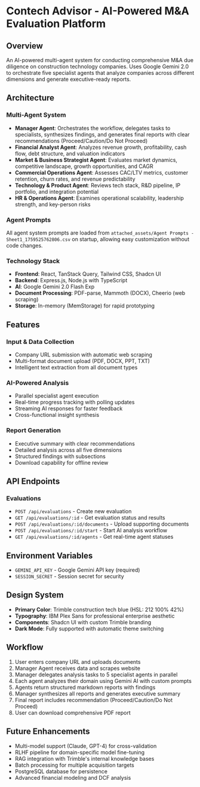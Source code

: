 # Contech Advisor - AI-Powered M&A Evaluation Platform

## Overview
An AI-powered multi-agent system for conducting comprehensive M&A due diligence on construction technology companies. Uses Google Gemini 2.0 to orchestrate five specialist agents that analyze companies across different dimensions and generate executive-ready reports.

## Architecture

### Multi-Agent System
- **Manager Agent**: Orchestrates the workflow, delegates tasks to specialists, synthesizes findings, and generates final reports with clear recommendations (Proceed/Caution/Do Not Proceed)
- **Financial Analyst Agent**: Analyzes revenue growth, profitability, cash flow, debt structure, and valuation indicators
- **Market & Business Strategist Agent**: Evaluates market dynamics, competitive landscape, growth opportunities, and CAGR
- **Commercial Operations Agent**: Assesses CAC/LTV metrics, customer retention, churn rates, and revenue predictability
- **Technology & Product Agent**: Reviews tech stack, R&D pipeline, IP portfolio, and integration potential
- **HR & Operations Agent**: Examines operational scalability, leadership strength, and key-person risks

### Agent Prompts
All agent system prompts are loaded from `attached_assets/Agent Prompts - Sheet1_1759525762806.csv` on startup, allowing easy customization without code changes.

### Technology Stack
- **Frontend**: React, TanStack Query, Tailwind CSS, Shadcn UI
- **Backend**: Express.js, Node.js with TypeScript
- **AI**: Google Gemini 2.0 Flash Exp
- **Document Processing**: PDF-parse, Mammoth (DOCX), Cheerio (web scraping)
- **Storage**: In-memory (MemStorage) for rapid prototyping

## Features

### Input & Data Collection
- Company URL submission with automatic web scraping
- Multi-format document upload (PDF, DOCX, PPT, TXT)
- Intelligent text extraction from all document types

### AI-Powered Analysis
- Parallel specialist agent execution
- Real-time progress tracking with polling updates
- Streaming AI responses for faster feedback
- Cross-functional insight synthesis

### Report Generation
- Executive summary with clear recommendations
- Detailed analysis across all five dimensions
- Structured findings with subsections
- Download capability for offline review

## API Endpoints

### Evaluations
- `POST /api/evaluations` - Create new evaluation
- `GET /api/evaluations/:id` - Get evaluation status and results
- `POST /api/evaluations/:id/documents` - Upload supporting documents
- `POST /api/evaluations/:id/start` - Start AI analysis workflow
- `GET /api/evaluations/:id/agents` - Get real-time agent statuses

## Environment Variables
- `GEMINI_API_KEY` - Google Gemini API key (required)
- `SESSION_SECRET` - Session secret for security

## Design System
- **Primary Color**: Trimble construction tech blue (HSL: 212 100% 42%)
- **Typography**: IBM Plex Sans for professional enterprise aesthetic
- **Components**: Shadcn UI with custom Trimble branding
- **Dark Mode**: Fully supported with automatic theme switching

## Workflow
1. User enters company URL and uploads documents
2. Manager Agent receives data and scrapes website
3. Manager delegates analysis tasks to 5 specialist agents in parallel
4. Each agent analyzes their domain using Gemini AI with custom prompts
5. Agents return structured markdown reports with findings
6. Manager synthesizes all reports and generates executive summary
7. Final report includes recommendation (Proceed/Caution/Do Not Proceed)
8. User can download comprehensive PDF report

## Future Enhancements
- Multi-model support (Claude, GPT-4) for cross-validation
- RLHF pipeline for domain-specific model fine-tuning
- RAG integration with Trimble's internal knowledge bases
- Batch processing for multiple acquisition targets
- PostgreSQL database for persistence
- Advanced financial modeling and DCF analysis
